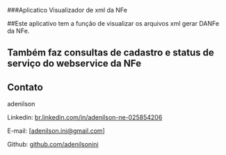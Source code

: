 ###Aplicatico Visualizador de xml da NFe

##Este aplicativo tem a função de visualizar os arquivos xml gerar DANFe da NFe.

## Também faz consultas de cadastro e status de serviço do webservice da NFe

## Contato

adenilson 

Linkedin:  [br.linkedin.com/in/adenilson-ne-025854206](https://br.linkedin.com/in/adenilson-ne-025854206)

E-mail:  [adenilson.ini@gmail.com]

Github:  [github.com/adenilsonini](https://github.com/adenilsonini)

